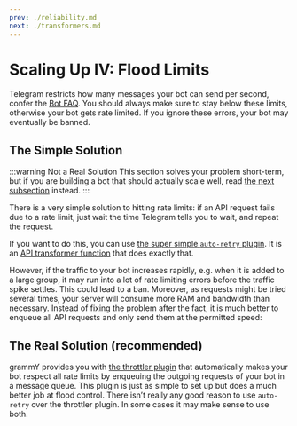 ```yaml
---
prev: ./reliability.md
next: ./transformers.md
---
```


# Scaling Up IV: Flood Limits

Telegram restricts how many messages your bot can send per second, confer the [Bot FAQ](https://core.telegram.org/bots/faq#my-bot-is-hitting-limits-how-do-i-avoid-this).
You should always make sure to stay below these limits, otherwise your bot gets rate limited.
If you ignore these errors, your bot may eventually be banned.

## The Simple Solution

:::warning Not a Real Solution
This section solves your problem short-term, but if you are building a bot that should actually scale well, read [the next subsection](#the-real-solution-recommended) instead.
:::

There is a very simple solution to hitting rate limits: if an API request fails due to a rate limit, just wait the time Telegram tells you to wait, and repeat the request.

If you want to do this, you can use [the super simple `auto-retry` plugin](/plugins/auto-retry.md).
It is an [API transformer function](/advanced/transformers.md) that does exactly that.

However, if the traffic to your bot increases rapidly, e.g. when it is added to a large group, it may run into a lot of rate limiting errors before the traffic spike settles.
This could lead to a ban.
Moreover, as requests might be tried several times, your server will consume more RAM and bandwidth than necessary.
Instead of fixing the problem after the fact, it is much better to enqueue all API requests and only send them at the permitted speed:

## The Real Solution (recommended)

grammY provides you with [the throttler plugin](/plugins/transformer-throttler.md) that automatically makes your bot respect all rate limits by enqueuing the outgoing requests of your bot in a message queue.
This plugin is just as simple to set up but does a much better job at flood control.
There isn’t really any good reason to use `auto-retry` over the throttler plugin.
In some cases it may make sense to use both.
